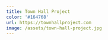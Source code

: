 ```yaml
---
title: Town Hall Project
color: '#164768'
url: https://townhallproject.com
image: /assets/town-hall-project.jpg
---
```

